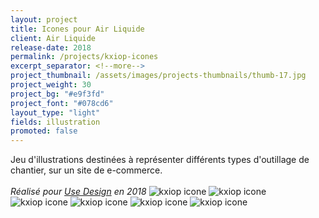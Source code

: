 ```yaml
---
layout: project
title: Icones pour Air Liquide
client: Air Liquide
release-date: 2018
permalink: /projects/kxiop-icones
excerpt_separator: <!--more-->
project_thumbnail: /assets/images/projects-thumbnails/thumb-17.jpg
project_weight: 30
project_bg: "#e9f3fd"
project_font: "#078cd6"
layout_type: "light"
fields: illustration
promoted: false
---
```

Jeu d'illustrations destinées à représenter différents types d'outillage de chantier, sur un site de e-commerce.
<br/><br/>
*Réalisé pour [Use Design](http://www.use-design.com) en 2018*
![kxiop icone](/assets/images/projects/kxiop/kxiop-0.jpg)
![kxiop icone](/assets/images/projects/kxiop/kxiop-1.jpg)
![kxiop icone](/assets/images/projects/kxiop/kxiop-2.jpg)
![kxiop icone](/assets/images/projects/kxiop/kxiop-3.jpg)
![kxiop icone](/assets/images/projects/kxiop/kxiop-4.jpg)
![kxiop icone](/assets/images/projects/kxiop/kxiop-5.jpg)
